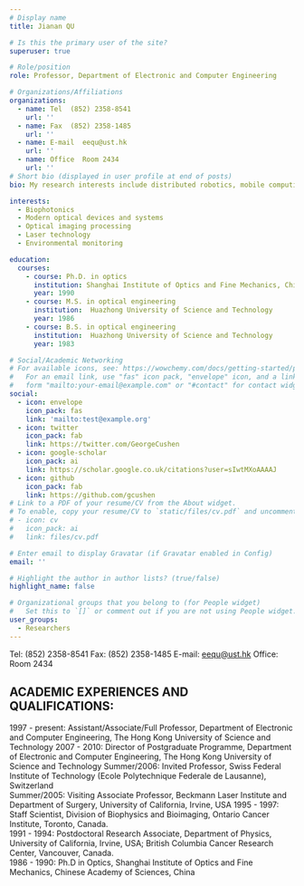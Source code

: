 ```yaml
---
# Display name
title: Jianan QU 

# Is this the primary user of the site?
superuser: true

# Role/position
role: Professor, Department of Electronic and Computer Engineering

# Organizations/Affiliations
organizations:
  - name: Tel  (852) 2358-8541
    url: ''
  - name: Fax  (852) 2358-1485 
    url: ''
  - name: E-mail  eequ@ust.hk 
    url: ''
  - name: Office  Room 2434  
    url: ''
# Short bio (displayed in user profile at end of posts)
bio: My research interests include distributed robotics, mobile computing and programmable matter.

interests:
  - Biophotonics
  - Modern optical devices and systems
  - Optical imaging processing
  - Laser technology
  - Environmental monitoring

education:
  courses:
    - course: Ph.D. in optics
      institution: Shanghai Institute of Optics and Fine Mechanics, Chinese Academy of Sciences
      year: 1990
    - course: M.S. in optical engineering
      institution:  Huazhong University of Science and Technology
      year: 1986
    - course: B.S. in optical engineering
      institution:  Huazhong University of Science and Technology
      year: 1983

# Social/Academic Networking
# For available icons, see: https://wowchemy.com/docs/getting-started/page-builder/#icons
#   For an email link, use "fas" icon pack, "envelope" icon, and a link in the
#   form "mailto:your-email@example.com" or "#contact" for contact widget.
social:
  - icon: envelope
    icon_pack: fas
    link: 'mailto:test@example.org'
  - icon: twitter
    icon_pack: fab
    link: https://twitter.com/GeorgeCushen
  - icon: google-scholar
    icon_pack: ai
    link: https://scholar.google.co.uk/citations?user=sIwtMXoAAAAJ
  - icon: github
    icon_pack: fab
    link: https://github.com/gcushen
# Link to a PDF of your resume/CV from the About widget.
# To enable, copy your resume/CV to `static/files/cv.pdf` and uncomment the lines below.
# - icon: cv
#   icon_pack: ai
#   link: files/cv.pdf

# Enter email to display Gravatar (if Gravatar enabled in Config)
email: ''

# Highlight the author in author lists? (true/false)
highlight_name: false

# Organizational groups that you belong to (for People widget)
#   Set this to `[]` or comment out if you are not using People widget.
user_groups:
  - Researchers
---
```


 
Tel: (852) 2358-8541
Fax: (852) 2358-1485 
E-mail: eequ@ust.hk 
Office: Room 2434 
##  ACADEMIC EXPERIENCES AND QUALIFICATIONS:

1997 - present:  Assistant/Associate/Full Professor, Department of Electronic and Computer Engineering, The Hong Kong University of Science and Technology 
2007 - 2010:     Director of Postgraduate Programme, Department of Electronic and Computer Engineering, The Hong Kong University of Science and Technology 
Summer/2006:  Invited Professor, Swiss Federal Institute of Technology (Ecole Polytechnique Federale de Lausanne), Switzerland  
Summer/2005:  Visiting Associate Professor, Beckmann Laser Institute and Department of Surgery, University of California, Irvine, USA 
1995 - 1997:     Staff Scientist, Division of Biophysics and Bioimaging, Ontario Cancer Institute, Toronto, Canada.  
1991 - 1994:     Postdoctoral Research Associate, Department of Physics, University of California, Irvine, USA; British Columbia Cancer Research Center, Vancouver, Canada.  
1986 - 1990:     Ph.D in Optics, Shanghai Institute of Optics and Fine Mechanics, Chinese Academy of Sciences, China
